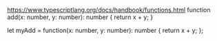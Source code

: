 https://www.typescriptlang.org/docs/handbook/functions.html
function add(x: number, y: number): number {
    return x + y;
}

let myAdd = function(x: number, y: number): number { return x + y; };
